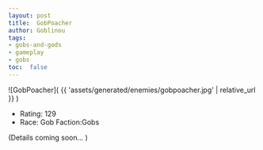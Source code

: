 ```yaml
---
layout: post
title:  GobPoacher
author: Goblinou
tags:
- gobs-and-gods
- gameplay
- gobs
toc:  false
---
```


![GobPoacher]( {{ 'assets/generated/enemies/gobpoacher.jpg' | relative_url }} )
- Rating: 129
- Race: Gob  Faction:Gobs

(Details coming soon... )